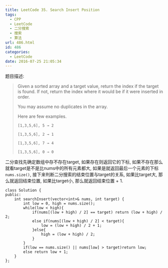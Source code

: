 ```yaml
---
title: LeetCode 35. Search Insert Position
tags:
  - CPP
  - LeetCode
  - 二分搜索
  - 搜索
  - 算法
url: 486.html
id: 486
categories:
  - LeetCode
date: 2016-07-25 21:05:34
---
```

﻿题目描述:

> Given a sorted array and a target value, return the index if the target is found. If not, return the index where it would be if it were inserted in order.
> 
> You may assume no duplicates in the array.
> 
> Here are few examples.
> 
> `[1,3,5,6], 5 → 2`
> 
> `[1,3,5,6], 2 → 1`
> 
> `[1,3,5,6], 7 → 4`
> 
> `[1,3,5,6], 0 → 0`

二分查找先确定数组中存不存在target, 如果存在则返回它的下标, 如果不存在那么就看target是不是比nums中的所有元素都大, 如果是就返回最后一个元素的下标`nums.size()`, 接下来判断二分搜索的结束位置与target的关系, 如果比target大, 那么就返回结束位置, 如果比target小, 那么就返回结束位置 + 1.

    class Solution {
    public:
        int searchInsert(vector<int>& nums, int target) {
            int low = 0, high = nums.size();
            while(low < high){
                if(nums[(low + high) / 2] == target) return (low + high) / 2;
                else if(nums[(low + high) / 2] < target){
                    low = (low + high) / 2 + 1;
                }else{
                    high = (low + high) / 2;
                }
            }
            if(low == nums.size() || nums[low] > target)return low;
            else return low + 1;
        }
    };
